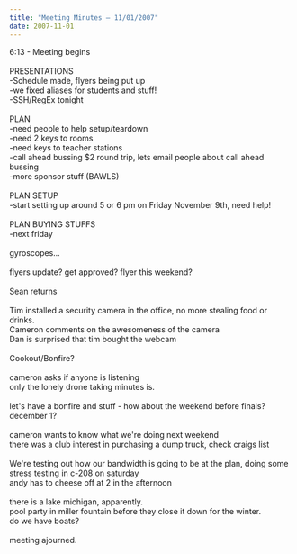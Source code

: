 ```yaml
---
title: "Meeting Minutes – 11/01/2007"
date: 2007-11-01
---
```

6:13 - Meeting begins<br />
<br />
PRESENTATIONS<br />
-Schedule made, flyers being put up<br />
-we fixed aliases for students and stuff!<br />
-SSH/RegEx tonight<br />
<br />
PLAN<br />
-need people to help setup/teardown<br />
-need 2 keys to rooms<br />
-need keys to teacher stations<br />
-call ahead bussing $2 round trip, lets email people about call ahead bussing<br />
-more sponsor stuff (BAWLS)<br />
<br />
PLAN SETUP<br />
-start setting up around 5 or 6 pm on Friday November 9th, need help!<br />
<br />
PLAN BUYING STUFFS<br />
-next friday<br />
<br />
gyroscopes...<br />
<br />
flyers update? get approved? flyer this weekend?<br />
<br />
Sean returns<br />
<br />
Tim installed a security camera in the office, no more stealing food or drinks.<br />
Cameron comments on the awesomeness of the camera<br />
Dan is surprised that tim bought the webcam<br />
<br />
Cookout/Bonfire? <br />
<br />
cameron asks if anyone is listening<br />
only the lonely drone taking minutes is.<br />
<br />
let's have a bonfire and stuff - how about the weekend before finals? december 1?<br />
<br />
cameron wants to know what we're doing next weekend<br />
there was a club interest in purchasing a dump truck, check craigs list<br />
<br />
We're testing out how our bandwidth is going to be at the plan, doing some stress testing in c-208 on saturday<br />
andy has to cheese off at 2 in the afternoon<br />
<br />
there is a lake michigan, apparently.<br />
pool party in miller fountain before they close it down for the winter.<br />
do we have boats?<br />
<br />
meeting ajourned.<br />
